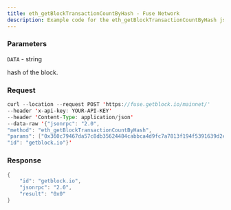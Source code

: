 ```yaml
---
title: eth_getBlockTransactionCountByHash - Fuse Network
description: Example code for the eth_getBlockTransactionCountByHash json-rpc method. Сomplete guide on how to use eth_getBlockTransactionCountByHash json-rpc in GetBlock.io Web3 documentation.
---
```


### Parameters


`DATA` - string

hash of the block.

### Request

``` java
curl --location --request POST 'https://fuse.getblock.io/mainnet/' 
--header 'x-api-key: YOUR-API-KEY' 
--header 'Content-Type: application/json' 
--data-raw '{"jsonrpc": "2.0",
"method": "eth_getBlockTransactionCountByHash",
"params": ["0x360c79467da57c8db35624484cabbca4d9fc7a7813f194f5391639d2e2c39023"],
"id": "getblock.io"}'
```

###  Response

``` java
{
    "id": "getblock.io",
    "jsonrpc": "2.0",
    "result": "0x0"
}
```

